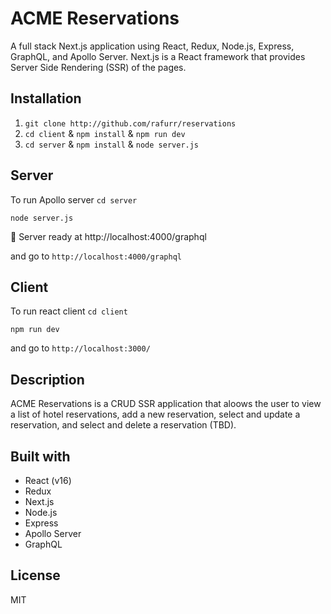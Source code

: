 # ACME Reservations

A full stack Next.js application using React, Redux, Node.js, Express, GraphQL, and Apollo Server. Next.js is a React framework that provides Server Side Rendering (SSR) of the pages.

## Installation

1. `git clone http://github.com/rafurr/reservations`
2. `cd client` & `npm install` & `npm run dev`
3. `cd server` & `npm install` & `node server.js`

## Server

To run Apollo server `cd server`

```
node server.js
```

🚀 Server ready at http://localhost:4000/graphql

and go to `http://localhost:4000/graphql`

## Client

To run react client `cd client`

```
npm run dev
```

and go to `http://localhost:3000/`

## Description

ACME Reservations is a CRUD SSR application that aloows the user to view a list of hotel reservations, add a new reservation, select and update a reservation, and select and delete a reservation (TBD).

## Built with

- React (v16)
- Redux
- Next.js
- Node.js
- Express
- Apollo Server
- GraphQL

## License

MIT
